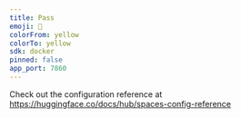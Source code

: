 ```yaml
---
title: Pass
emoji: 🐨
colorFrom: yellow
colorTo: yellow
sdk: docker
pinned: false
app_port: 7860
---
```


Check out the configuration reference at https://huggingface.co/docs/hub/spaces-config-reference

